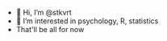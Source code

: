 - 👋 Hi, I’m @stkvrt
- 👀 I’m interested in psychology, R, statistics
- That'll be all for now

<!---
stkvrt/stkvrt is a ✨ special ✨ repository because its `README.md` (this file) appears on your GitHub profile.
You can click the Preview link to take a look at your changes.
--->
